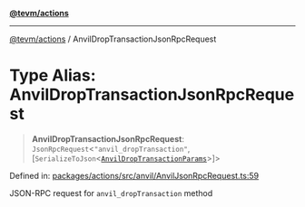 [**@tevm/actions**](../README.md)

***

[@tevm/actions](../globals.md) / AnvilDropTransactionJsonRpcRequest

# Type Alias: AnvilDropTransactionJsonRpcRequest

> **AnvilDropTransactionJsonRpcRequest**: `JsonRpcRequest`\<`"anvil_dropTransaction"`, \[`SerializeToJson`\<[`AnvilDropTransactionParams`](AnvilDropTransactionParams.md)\>\]\>

Defined in: [packages/actions/src/anvil/AnvilJsonRpcRequest.ts:59](https://github.com/evmts/tevm-monorepo/blob/main/packages/actions/src/anvil/AnvilJsonRpcRequest.ts#L59)

JSON-RPC request for `anvil_dropTransaction` method
